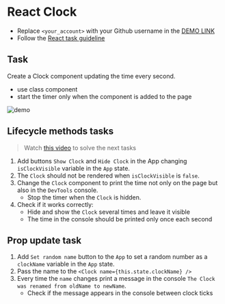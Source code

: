 # React Clock

- Replace `<your_account>` with your Github username in the
  [DEMO LINK](https://haiduk2019.github.io/react_clock/)
- Follow the [React task guideline](https://github.com/mate-academy/react_task-guideline#react-tasks-guideline)

## Task

Create a Clock component updating the time every second.

- use class component
- start the timer only when the component is added to the page

![demo](./screenshot.png)

## Lifecycle methods tasks

> Watch [this video](https://youtu.be/87RkHpYMDXI) to solve the next tasks

1. Add buttons `Show Clock` and `Hide Clock` in the App changing `isClockVisible` variable in the `App` state.
1. The `Clock` should not be rendered when `isClockVisible` is `false`.
1. Change the `Clock` component to print the time not only on the page but also in the `DevTools` console.
   - Stop the timer when the `Clock` is hidden.
1. Check if it works correctly:
   - Hide and show the `Clock` several times and leave it visible
   - The time in the console should be printed only once each second

## Prop update task

1. Add `Set random name` button to the `App` to set a random number as a `clockName` variable in the `App` state.
1. Pass the name to the `<Clock name={this.state.clockName} />`
1. Every time the `name` changes print a message in the console `The Clock was renamed from oldName to newName`.
   - Check if the message appears in the console between clock ticks
